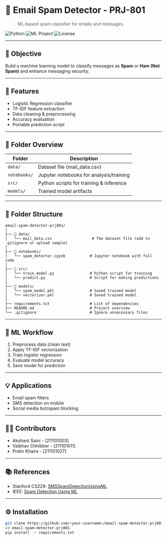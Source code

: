# 📧 Email Spam Detector - PRJ-801

> ML-based spam classifier for emails and messages.

![Python](https://img.shields.io/badge/Python-3.10-blue)
![ML Project](https://img.shields.io/badge/ML-Spam_Detection-orange)
![License](https://img.shields.io/badge/License-MIT-green)

---

## 📌 Objective
Build a machine learning model to classify messages as **Spam** or **Ham (Not Spam)** and enhance messaging security.

---

## 🚀 Features
- Logistic Regression classifier
- TF-IDF feature extraction
- Data cleaning & preprocessing
- Accuracy evaluation
- Portable prediction script

---

## 📂 Folder Overview
| Folder      | Description                             |
|-------------|-----------------------------------------|
| `data/`     | Dataset file (mail_data.csv)            |
| `notebooks/`| Jupyter notebooks for analysis/training |
| `src/`      | Python scripts for training & inference |
| `models/`   | Trained model artifacts                 |

---
## 📂 Folder Structure

```
email-spam-detector-prj801/
│
├── 📁 data/
│   └── mail_data.csv                  # The dataset file (add to .gitignore or upload sample)
│
├── 📁 notebooks/
│   └── spam_detector.ipynb           # Jupyter notebook with full code
│
├── 📁 src/
│   └── train_model.py                # Python script for training
│   └── predict.py                    # Script for making predictions
│
├── 📁 models/
│   └── spam_model.pkl                # Saved trained model
│   └── vectorizer.pkl                # Saved trained model
│
├── requirements.txt                  # List of dependencies
├── README.md                         # Project overview
└── .gitignore                        # Ignore unnecessary files
```



---

## 🧠 ML Workflow
1. Preprocess data (clean text)
2. Apply TF-IDF vectorization
3. Train logistic regression
4. Evaluate model accuracy
5. Save model for prediction

---

## 💡 Applications
- Email spam filters  
- SMS detection on mobile  
- Social media bot/spam blocking  

---

## 🙋‍♂️ Contributors
- Akshant Saini - [211101003]  
- Vaibhav Chhibber - [211101011]  
- Pralin Khaira - [211101027]  

---

## 📚 References
- Stanford CS229: [SMSSpamDetectionUsingML](https://cs229.stanford.edu/proj2013/ShiraniMehr-SMSSpamDetectionUsingMachineLearningApproach.pdf)  
- IEEE: [Spam Detection Using ML](https://ieeexplore.ieee.org/document/10322491)

---

## ⚙️ Installation
```bash
git clone https://github.com/<your-username>/email-spam-detector-prj801.git
cd email-spam-detector-prj801
pip install -r requirements.txt

